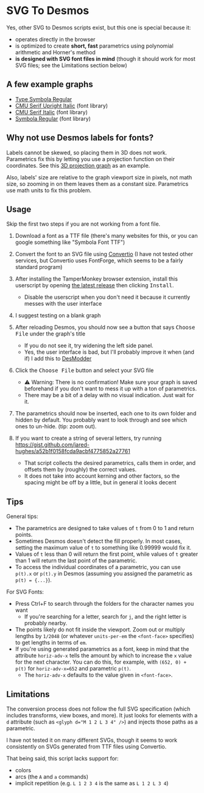 # SVG To Desmos

Yes, other SVG to Desmos scripts exist, but this one is special because it:

- operates directly in the browser
- is optimized to create **short, fast** parametrics using polynomial arithmetic and Horner's method
- **is designed with SVG font files in mind** (though it should work for most SVG files; see the Limitations section below)

## A few example graphs

- [Type Symbola Regular](https://www.desmos.com/calculator/hziliwoljn)
- [CMU Serif Upright Italic](https://www.desmos.com/calculator/fv29j8rirp) (font library)
- [CMU Serif Italic](https://www.desmos.com/calculator/h5bbvbpd9c) (font library)
- [Symbola Regular](https://www.desmos.com/calculator/bmz2bbrlkl) (font library)

## Why not use Desmos labels for fonts?

Labels cannot be skewed, so placing them in 3D does not work. Parametrics fix this by letting you use a projection function on their coordinates. See this [3D projection graph](https://www.reddit.com/r/desmos/comments/n80zjj/desmos_not_manim_quantum_mechanical_spin/) as an example.

Also, labels' size are relative to the graph viewport size in pixels, not math size, so zooming in on them leaves them as a constant size. Parametrics use math units to fix this problem.

## Usage

Skip the first two steps if you are not working from a font file.

1. Download a font as a TTF file (there's many websites for this, or you can google something like "Symbola Font TTF")
2. Convert the font to an SVG file using [Convertio](https://convertio.co/ttf-svg/) (I have not tested other services, but Convertio uses FontForge, which seems to be a fairly standard program)
3. After installing the TamperMonkey browser extension, install this userscript by opening [the latest release](https://github.com/jared-hughes/svgToDesmos/releases/latest/download/svgToDesmos.user.js) then clicking <kbd>Install</kbd>.

   - Disable the userscript when you don't need it because it currently messes with the user interface

4. I suggest testing on a blank graph
5. After reloading Desmos, you should now see a button that says <kbd>Choose File</kbd> under the graph's title
   - If you do not see it, try widening the left side panel.
   - Yes, the user interface is bad, but I'll probably improve it when (and if) I add this to [DesModder](https://chrome.google.com/webstore/detail/desmodder-for-desmos/eclmfdfimjhkmjglgdldedokjaemjfjp)
6. Click the <kbd>Choose File</kbd> button and select your SVG file
   - ⚠️ Warning: There is no confirmation! Make sure your graph is saved beforehand if you don't want to mess it up with a ton of parametrics.
   - There may be a bit of a delay with no visual indication. Just wait for it.
7. The parametrics should now be inserted, each one to its own folder and hidden by default. You probably want to look through and see which ones to un-hide. (tip: zoom out).
8. If you want to create a string of several letters, try running https://gist.github.com/jared-hughes/a52b1f0158fcda9acbf4775852a27761
   - That script collects the desired parametrics, calls them in order, and offsets them by (roughly) the correct values.
   - It does not take into account kerning and other factors, so the spacing might be off by a little, but in general it looks decent

## Tips

General tips:

- The parametrics are designed to take values of `t` from 0 to 1 and return points.
- Sometimes Desmos doesn't detect the fill properly. In most cases, setting the maximum value of `t` to something like 0.99999 would fix it.
- Values of `t` less than 0 will return the first point, while values of `t` greater than 1 will return the last point of the parametric.
- To access the individual coordinates of a parametric, you can use `p(t).x` or `p(t).y` in Desmos (assuming you assigned the parametric as `p(t) = {...}`).

For SVG Fonts:

- Press Ctrl+F to search through the folders for the character names you want
  - If you're searching for a letter, search for `j`, and the right letter is probably nearby.
- The points likely do not fit inside the viewport. Zoom out or multiply lengths by `1/2048` (or whatever `units-per-em` the `<font-face>` specifies) to get lengths in terms of `em`.
- If you're using generated parametrics as a font, keep in mind that the attribute `horiz-adv-x` tells the amount by which to increase the `x` value for the next character. You can do this, for example, with `(652, 0) + p(t)` for `horiz-adv-x=652` and parametric `p(t)`.
  - The `horiz-adv-x` defaults to the value given in `<font-face>`.

## Limitations

The conversion process does not follow the full SVG specification (which includes transforms, view boxes, and more). It just looks for elements with a `d` attribute (such as `<glyph d="M 1 2 L 3 4" />`) and injects those paths as a parametric.

I have not tested it on many different SVGs, though it seems to work consistently on SVGs generated from TTF files using Convertio.

That being said, this script lacks support for:

- colors
- arcs (the `A` and `a` commands)
- implicit repetition (e.g. `L 1 2 3 4` is the same as `L 1 2 L 3 4`)

